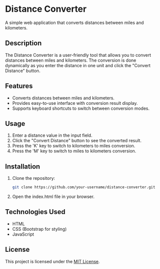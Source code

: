 # Distance Converter

A simple web application that converts distances between miles and kilometers.

## Description

The Distance Converter is a user-friendly tool that allows you to convert distances between miles and kilometers. The conversion is done dynamically as you enter the distance in one unit and click the "Convert Distance" button.

## Features

- Converts distances between miles and kilometers.
- Provides easy-to-use interface with conversion result display.
- Supports keyboard shortcuts to switch between conversion modes.

## Usage

1. Enter a distance value in the input field.
2. Click the "Convert Distance" button to see the converted result.
3. Press the 'K' key to switch to kilometers to miles conversion.
4. Press the 'M' key to switch to miles to kilometers conversion.

## Installation

1. Clone the repository:

   ```bash
   git clone https://github.com/your-username/distance-converter.git

2. Open the index.html file in your browser.


## Technologies Used

- HTML
- CSS (Bootstrap for styling)
- JavaScript

## License

This project is licensed under the [MIT License]().

